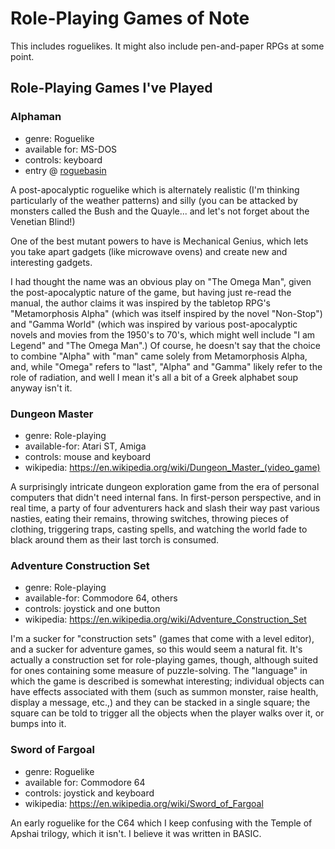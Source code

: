 Role-Playing Games of Note
==========================

This includes roguelikes.  It might also include pen-and-paper RPGs at
some point.

Role-Playing Games I've Played
------------------------------

### Alphaman

*   genre: Roguelike
*   available for: MS-DOS
*   controls: keyboard
*   entry @ [roguebasin](http://www.roguebasin.com/index.php?title=Alphaman)

A post-apocalyptic roguelike which is alternately realistic (I'm thinking
particularly of the weather patterns) and silly (you can be attacked by
monsters called the Bush and the Quayle... and let's not forget about the
Venetian Blind!)

One of the best mutant powers to have is Mechanical Genius, which lets you
take apart gadgets (like microwave ovens) and create new and interesting
gadgets.

I had thought the name was an obvious play on "The Omega Man", given the
post-apocalyptic nature of the game, but having just re-read the manual,
the author claims it was inspired by the tabletop RPG's "Metamorphosis Alpha"
(which was itself inspired by the novel "Non-Stop") and "Gamma World" (which
was inspired by various post-apocalyptic novels and movies from the 1950's to
70's, which might well include "I am Legend" and "The Omega Man".) Of course,
he doesn't say that the choice to combine "Alpha" with "man" came solely from
Metamorphosis Alpha, and, while "Omega" refers to "last", "Alpha" and "Gamma"
likely refer to the role of radiation, and well I mean it's all a bit of a
Greek alphabet soup anyway isn't it.

### Dungeon Master

*   genre: Role-playing
*   available-for: Atari ST, Amiga
*   controls: mouse and keyboard
*   wikipedia: https://en.wikipedia.org/wiki/Dungeon_Master_(video_game)

A surprisingly intricate dungeon exploration game from the era of personal
computers that didn't need internal fans. In first-person perspective, and in
real time, a party of four adventurers hack and slash their way past various
nasties, eating their remains, throwing switches, throwing pieces of clothing,
triggering traps, casting spells, and watching the world fade to black around
them as their last torch is consumed.

### Adventure Construction Set

*   genre: Role-playing
*   available-for: Commodore 64, others
*   controls: joystick and one button
*   wikipedia: https://en.wikipedia.org/wiki/Adventure_Construction_Set

I'm a sucker for "construction sets" (games that come with a level editor), and
a sucker for adventure games, so this would seem a natural fit. It's actually a
construction set for role-playing games, though, although suited for ones
containing some measure of puzzle-solving. The "language" in which the game is
described is somewhat interesting; individual objects can have effects
associated with them (such as summon monster, raise health, display a message,
etc.,) and they can be stacked in a single square; the square can be told to
trigger all the objects when the player walks over it, or bumps into it.

### Sword of Fargoal

*   genre: Roguelike
*   available for: Commodore 64
*   controls: joystick and keyboard
*   wikipedia: https://en.wikipedia.org/wiki/Sword_of_Fargoal

An early roguelike for the C64 which I keep confusing with the Temple of
Apshai trilogy, which it isn't.  I believe it was written in BASIC.
